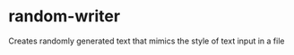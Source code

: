 random-writer
=============

Creates randomly generated text that mimics the style of text input in a file
